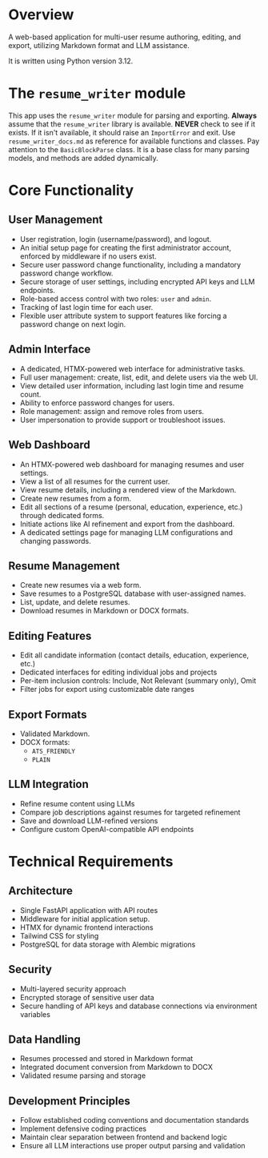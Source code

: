# Overview

A web-based application for multi-user resume authoring, editing, and export, utilizing Markdown format and LLM assistance.

It is written using Python version 3.12.

# The `resume_writer` module

This app uses the `resume_writer` module for parsing and exporting. 
**Always** assume that the `resume_writer` library is available. 
**NEVER** check to see if it exists. If it isn't available, it should raise an `ImportError` and exit.
Use `resume_writer_docs.md` as reference for available functions and classes.
Pay attention to the `BasicBlockParse` class. It is a base class for many parsing models, and methods are added dynamically.

# Core Functionality

## User Management

* User registration, login (username/password), and logout.
* An initial setup page for creating the first administrator account, enforced by middleware if no users exist.
* Secure user password change functionality, including a mandatory password change workflow.
* Secure storage of user settings, including encrypted API keys and LLM endpoints.
* Role-based access control with two roles: `user` and `admin`.
* Tracking of last login time for each user.
* Flexible user attribute system to support features like forcing a password change on next login.

## Admin Interface

* A dedicated, HTMX-powered web interface for administrative tasks.
* Full user management: create, list, edit, and delete users via the web UI.
* View detailed user information, including last login time and resume count.
* Ability to enforce password changes for users.
* Role management: assign and remove roles from users.
* User impersonation to provide support or troubleshoot issues.

## Web Dashboard

* An HTMX-powered web dashboard for managing resumes and user settings.
* View a list of all resumes for the current user.
* View resume details, including a rendered view of the Markdown.
* Create new resumes from a form.
* Edit all sections of a resume (personal, education, experience, etc.) through dedicated forms.
* Initiate actions like AI refinement and export from the dashboard.
* A dedicated settings page for managing LLM configurations and changing passwords.

## Resume Management

* Create new resumes via a web form.
* Save resumes to a PostgreSQL database with user-assigned names.
* List, update, and delete resumes.
* Download resumes in Markdown or DOCX formats.

## Editing Features

* Edit all candidate information (contact details, education, experience, etc.)
* Dedicated interfaces for editing individual jobs and projects
* Per-item inclusion controls: Include, Not Relevant (summary only), Omit
* Filter jobs for export using customizable date ranges

## Export Formats

* Validated Markdown.
* DOCX formats:
   * `ATS_FRIENDLY`
   * `PLAIN`

## LLM Integration

* Refine resume content using LLMs
* Compare job descriptions against resumes for targeted refinement
* Save and download LLM-refined versions
* Configure custom OpenAI-compatible API endpoints

# Technical Requirements

## Architecture

* Single FastAPI application with API routes
* Middleware for initial application setup.
* HTMX for dynamic frontend interactions
* Tailwind CSS for styling
* PostgreSQL for data storage with Alembic migrations

## Security

* Multi-layered security approach
* Encrypted storage of sensitive user data
* Secure handling of API keys and database connections via environment variables

## Data Handling

* Resumes processed and stored in Markdown format
* Integrated document conversion from Markdown to DOCX
* Validated resume parsing and storage

## Development Principles

* Follow established coding conventions and documentation standards
* Implement defensive coding practices
* Maintain clear separation between frontend and backend logic
* Ensure all LLM interactions use proper output parsing and validation
